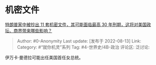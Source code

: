 # 机密文件
[特朗普家中被抄出 11 套机密文件，其可能面临最高 30 年刑期，这将对美国政坛、商界带来哪些影响？](https://www.zhihu.com/question/548217039/answer/2624704640)

> Author: #0-Anonymity
> Last update: [发布于 2022-08-13]
> Link:
> Category: #“就你机灵”系列
> Tag: #4-世界史/4B-政治
> 评论区:
> 泛讨论:

伊万卡·曼德拉可能出任美国首任女总统。
